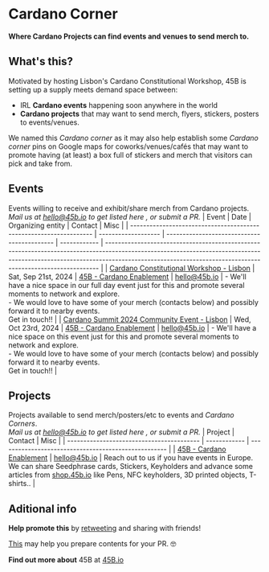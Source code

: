 # Cardano Corner
**Where Cardano Projects can find events and venues to send merch to.**

## What's this?
Motivated by hosting Lisbon's Cardano Constitutional Workshop, 45B is setting up a supply meets demand space between:
- IRL **Cardano events** happening soon anywhere in the world
- **Cardano projects** that may want to send merch, flyers, stickers, posters to events/venues.

We named this _Cardano corner_ as it may also help establish some _Cardano corner_ pins on Google maps for coworks/venues/cafés that may want to promote having (at least) a box full of stickers and merch that visitors can pick and take from.

## Events
Events willing to receive and exhibit/share merch from Cardano projects.  
_Mail us at hello@45b.io to get listed here , or submit a PR._
| Event                                                              | Date                | Organizing entity                           | Contact      | Misc                                                                                                                                                                                                                                     |
| ------------------------------------------------------------------ | ------------------- | ------------------------------------------- | ------------ | ---------------------------------------------------------------------------------------------------------------------------------------------------------------------------------------------------------------------------------------- |
| [Cardano Constitutional Workshop - Lisbon](https://lu.ma/7gg45qzi) | Sat, Sep 21st, 2024 | [45B - Cardano Enablement](https://45b.io/) | hello@45b.io | - We'll have a nice space in our full day event just for this and promote several moments to network and explore.<br>- We would love to have some of your merch (contacts below) and possibly forward it to nearby events.<br>Get in touch!! |
| [Cardano Summit 2024 Community Event - Lisbon]([https://lu.ma/7gg45qzi](https://lu.ma/fr832yiv?tk=RPyowp)) | Wed, Oct 23rd, 2024 | [45B - Cardano Enablement](https://45b.io/) | hello@45b.io | - We'll have a nice space on this event just for this and promote several moments to network and explore.<br>- We would love to have some of your merch (contacts below) and possibly forward it to nearby events.<br>Get in touch!! |

## Projects
Projects available to send merch/posters/etc to events and _Cardano Corners_.  
_Mail us at hello@45b.io to get listed here , or submit a PR._
| Project                                   | Contact      | Misc                                                 |
| ----------------------------------------- | ------------ | ---------------------------------------------------- |
| [45B - Cardano Enablement](https://45b.io/) | hello@45b.io | Reach out to us if you have events in Europe. We can share Seedphrase cards, Stickers, Keyholders and advance some articles from [shop.45b.io](https://shop.45b.io) like Pens, NFC keyholders, 3D printed objects, T-shirts.. |

## Aditional info
**Help promote this** by [retweeting](https://x.com/45B_Cardano/status/1834032586261438581) and sharing with friends!

[This](https://tabletomarkdown.com/convert-spreadsheet-to-markdown/) may help you prepare contents for your PR. 🤓

**Find out more about** 45B at [45B.io](https://45b.io)
